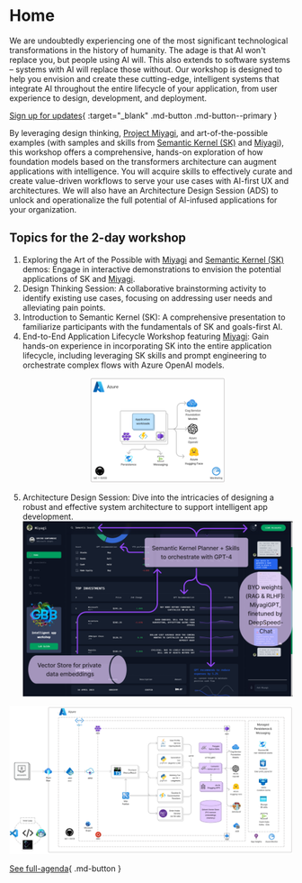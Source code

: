 # Home

We are undoubtedly experiencing one of the most significant technological transformations in the history of humanity. The adage is that AI won't replace you, but people using AI will. This also extends to software systems – systems with AI will replace those without. Our workshop is designed to help you envision and create these cutting-edge, intelligent systems that integrate AI throughout the entire lifecycle of your application, from user experience to design, development, and deployment.


[Sign up for updates](https://forms.office.com/r/rLds2s8RH1){ :target="_blank" .md-button .md-button--primary }


By leveraging design thinking, [Project Miyagi](https://github.com/Azure-Samples/miyagi), and art-of-the-possible examples (with samples and skills from [Semantic Kernel (SK)](https://github.com/microsoft/semantic-kernel) and [Miyagi](https://github.com/Azure-Samples/miyagi)), this workshop offers a comprehensive, hands-on exploration of how foundation models based on the transformers architecture can augment applications with intelligence. You will acquire skills to effectively curate and create value-driven workflows to serve your use cases with AI-first UX and architectures. We will also have an Architecture Design Session (ADS) to unlock and operationalize the full potential of AI-infused applications for your organization.


## Topics for the 2-day workshop

1. Exploring the Art of the Possible with [Miyagi](https://github.com/Azure-Samples/miyagi) and [Semantic Kernel (SK)](https://github.com/microsoft/semantic-kernel) demos: Engage in interactive demonstrations to envision the potential applications of SK and [Miyagi](https://github.com/Azure-Samples/miyagi).
1. Design Thinking Session: A collaborative brainstorming activity to identify existing use cases, focusing on addressing user needs and alleviating pain points.
1. Introduction to Semantic Kernel (SK): A comprehensive presentation to familiarize participants with the fundamentals of SK and goals-first AI.
1. End-to-End Application Lifecycle Workshop featuring [Miyagi](https://github.com/Azure-Samples/miyagi): Gain hands-on experience in incorporating SK into the entire application lifecycle, including leveraging SK skills and prompt engineering to orchestrate complex flows with Azure OpenAI models. <p align="center"><img src="assets/images/basic-arch.png" width=50% /></p>
1. Architecture Design Session: Dive into the intricacies of designing a robust and effective system architecture to support intelligent app development.
![miyagi-ui](assets/images/ui-annotations.png)

![miyagi-arch](assets/images/wip-azure.png)

[See full-agenda](wksp/00-intro/agenda-and-outcomes.md){ .md-button }
